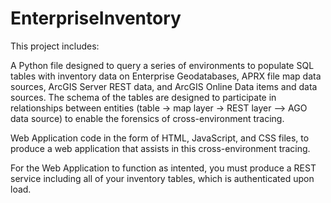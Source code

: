 # EnterpriseInventory

This project includes:

A Python file designed to query a series of environments to populate SQL tables with inventory data on Enterprise Geodatabases, APRX file map data sources, ArcGIS Server REST data, and ArcGIS Online Data items and data sources. The schema of the tables are designed to participate in relationships between entities (table -> map layer -> REST layer --> AGO data source) to enable the forensics of cross-environment tracing.

Web Application code in the form of HTML, JavaScript, and CSS files, to produce a web application that assists in this cross-environment tracing.

For the Web Application to function as intented, you must produce a REST service including all of your inventory tables, which is authenticated upon load.
